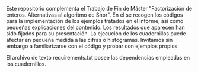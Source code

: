 Este repositorio complementa el Trabajo de Fin de Máster "Factorización de enteros. Alternativas al algoritmo de Shor". En él se recogen los códigos
para la implementación de los ejemplos tratados en el informe, así como pequeñas explicaciones del contenido. Los resultados que aparecen han sido
fijados para su presentación. La ejecución de los cuadernillos puede afectar en pequeña medida a las cifras o histogramas. Invitamos sin embargo a
familiarizarse con el código y probar con ejemplos propios.

El archivo de texto requirements.txt posee las dependencias empleadas en los cuadernillos.
